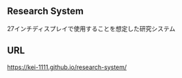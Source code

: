 ## Research System
27インチディスプレイで使用することを想定した研究システム

## URL
https://kei-1111.github.io/research-system/
